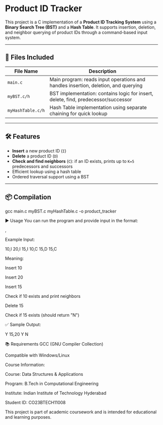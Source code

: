 # Product ID Tracker

This project is a C implementation of a **Product ID Tracking System** using a **Binary Search Tree (BST)** and a **Hash Table**.
It supports insertion, deletion, and neighbor querying of product IDs through a command-based input system.

---

## 📁 Files Included

| File Name         | Description |
|-------------------|-------------|
| `main.c`          | Main program: reads input operations and handles insertion, deletion, and querying |
| `myBST.c/h`       | BST implementation: contains logic for insert, delete, find, predecessor/successor |
| `myHashTable.c/h` | Hash Table implementation using separate chaining for quick lookup |

---

## 🛠️ Features

- **Insert** a new product ID (`I`)
- **Delete** a product ID (`D`)
- **Check and find neighbors** (`C`): if an ID exists, prints up to `K=5` predecessors and successors
- Efficient lookup using a hash table
- Ordered traversal support using a BST

---

## 📦 Compilation

gcc main.c myBST.c myHashTable.c -o product_tracker

▶️ Usage
You can run the program and provide input in the format:

<ID>,<Operation>

Example Input:

10,I
20,I
15,I
10,C
15,D
15,C

Meaning:

Insert 10

Insert 20

Insert 15

Check if 10 exists and print neighbors

Delete 15

Check if 15 exists (should return "N")

✅ Sample Output:

Y
15,20
Y
N

📚 Requirements
GCC (GNU Compiler Collection)

Compatible with Windows/Linux

Course Information:

Course: Data Structures & Applications

Program: B.Tech in Computational Engineering

Institute: Indian Institute of Technology Hyderabad

Student ID: CO23BTECH11008

This project is part of academic coursework and is intended for educational and learning purposes.